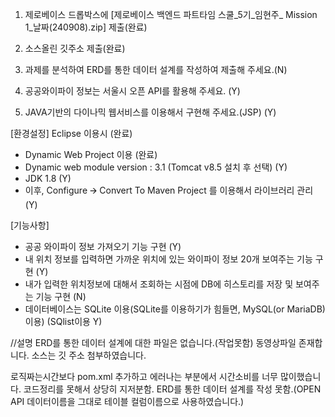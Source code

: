 1. 제로베이스 드롭박스에 [제로베이스 백엔드 파트타임 스쿨_5기_임현주_ Mission 1_날짜(240908).zip] 제출(완료)
2. 소스올린 깃주소 제출(완료)


1. 과제를 분석하여 ERD를 통한 데이터 설계를 작성하여 제출해 주세요.(N)
2. 공공와이파이 정보는 서울시 오픈 API를 활용해 주세요. (Y)
3. JAVA기반의 다이나믹 웹서비스를 이용해서 구현해 주세요.(JSP) (Y)


[환경설정]
Eclipse 이용시 (완료)
- Dynamic Web Project 이용 (완료)
- Dynamic web module version : 3.1 (Tomcat v8.5 설치 후 선택) (Y)
- JDK 1.8 (Y)
- 이후, Configure 🡪 Convert To Maven Project 를 이용해서 라이브러리 관리 (Y)


[기능사항]
- 공공 와이파이 정보 가져오기 기능 구현 (Y)
- 내 위치 정보를 입력하면 가까운 위치에 있는 와이파이 정보 20개 보여주는 기능 구현 (Y)
- 내가 입력한 위치정보에 대해서 조회하는 시점에 DB에 히스토리를 저장 및 보여주는 기능 구현 (N)
- 데이터베이스는 SQLite 이용(SQLite를 이용하기가 힘들면, MySQL(or MariaDB) 이용) (SQlist이용 Y)


//설명
ERD를 통한 데이터 설계에 대한 파일은 없습니다.(작업못함)
동영상파일 존재합니다. 소스는 깃 주소 첨부하였습니다.

로직짜는시간보다 pom.xml 추가하고 에러나는 부분에서 시간소비를 너무 많이했습니다.
코드정리를 못해서 상당히 지저분함. ERD를 통한 데이터 설계를 작성 못함.(OPEN API 데이터이름을 그대로 테이블 컬럼이름으로 사용하였습니다.)


